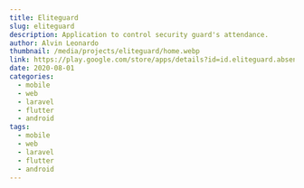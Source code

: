 ```yaml
---
title: Eliteguard
slug: eliteguard
description: Application to control security guard's attendance.
author: Alvin Leonardo
thumbnail: /media/projects/eliteguard/home.webp
link: https://play.google.com/store/apps/details?id=id.eliteguard.absenapp
date: 2020-08-01
categories:
  - mobile
  - web
  - laravel
  - flutter
  - android
tags:
  - mobile
  - web
  - laravel
  - flutter
  - android
---
```

